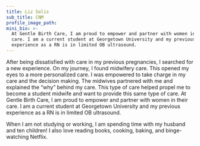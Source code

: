 ```yaml
---
title: Liz Solis
sub_title: CNM
profile_image_path:
mini_bio: >-
  At Gentle Birth Care, I am proud to empower and partner with women in their
  care. I am a current student at Georgetown University and my previous
  experience as a RN is in limited OB ultrasound.
---
```


After being dissatisfied with care in my previous pregnancies, I searched for a new experience. On my journey, I found midwifery care. This opened my eyes to a more personalized care. I was empowered to take charge in my care and the decision making. The midwives partnered with me and explained the “why” behind my care. This type of care helped propel me to become a student midwife and want to provide this same type of care. At Gentle Birth Care, I am proud to empower and partner with women in their care. I am a current student at Georgetown University and my previous experience as a RN is in limited OB ultrasound. 

When I am not studying or working, I am spending time with my husband and ten children! I also love reading books, cooking, baking, and binge-watching Netflix.